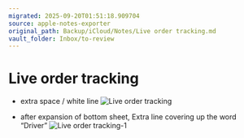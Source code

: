 ```yaml
---
migrated: 2025-09-20T01:51:18.909704
source: apple-notes-exporter
original_path: Backup/iCloud/Notes/Live order tracking.md
vault_folder: Inbox/to-review
---
```

# Live order tracking 

- extra space / white line 
![Live order tracking](images/Live%20order%20tracking.jpeg)

- after expansion of bottom sheet, Extra line covering up the word “Driver”
![Live order tracking-1](images/Live%20order%20tracking-1.jpeg)

